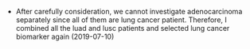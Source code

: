
* After carefully consideration, we cannot investigate adenocarcinoma separately since all of them are lung cancer patient. Therefore, I combined all the luad and lusc patients and selected lung cancer biomarker again (2019-07-10)
